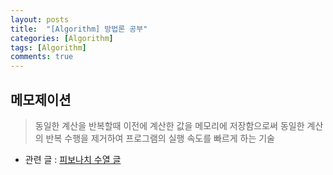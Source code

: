 ```yaml
---
layout: posts
title:  "[Algorithm] 방법론 공부"
categories: [Algorithm]
tags: [Algorithm]
comments: true
---
```


## 메모제이션

> 동일한 계산을 반복할때 이전에 계산한 값을 메모리에 저장함으로써 동일한 계산의 반복 수행을 제거하여 프로그램의 실행 속도를 빠르게 하는 기술

- 관련 글 : [피보나치 수열 글](http://seunghyum.github.io/codingtest/Fibonacci-Sequence)